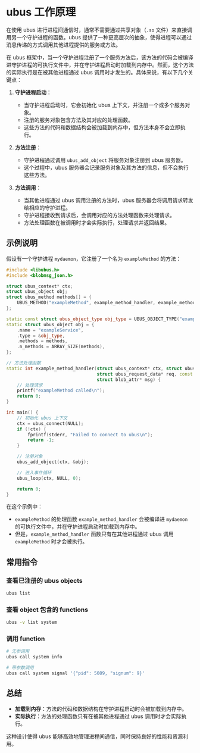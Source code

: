 # ubus 工作原理

在使用 ubus 进行进程间通信时，通常不需要通过共享对象（`.so` 文件）来直接调用另一个守护进程的函数。ubus 提供了一种更高层次的抽象，使得进程可以通过消息传递的方式调用其他进程提供的服务或方法。

在 ubus 框架中，当一个守护进程注册了一个服务方法后，该方法的代码会被编译进守护进程的可执行文件中，并在守护进程启动时加载到内存中。然而，这个方法的实际执行是在被其他进程通过 ubus 调用时才发生的。具体来说，有以下几个关键点：

1. **守护进程启动**：

   - 当守护进程启动时，它会初始化 ubus 上下文，并注册一个或多个服务对象。
   - 注册的服务对象包含方法及其对应的处理函数。
   - 这些方法的代码和数据结构会被加载到内存中，但方法本身不会立即执行。

2. **方法注册**：

   - 守护进程通过调用 `ubus_add_object` 将服务对象注册到 ubus 服务器。
   - 这个过程中，ubus 服务器会记录服务对象及其方法的信息，但不会执行这些方法。

3. **方法调用**：
   - 当其他进程通过 ubus 调用注册的方法时，ubus 服务器会将调用请求转发给相应的守护进程。
   - 守护进程接收到请求后，会调用对应的方法处理函数来处理请求。
   - 方法处理函数在被调用时才会实际执行，处理请求并返回结果。

## 示例说明

假设有一个守护进程 `mydaemon`，它注册了一个名为 `exampleMethod` 的方法：

```cpp
#include <libubus.h>
#include <blobmsg_json.h>

struct ubus_context* ctx;
struct ubus_object obj;
struct ubus_method methods[] = {
    UBUS_METHOD("exampleMethod", example_method_handler, example_method_policy),
};

static const struct ubus_object_type obj_type = UBUS_OBJECT_TYPE("exampleService", methods);
static struct ubus_object obj = {
    .name = "exampleService",
    .type = &obj_type,
    .methods = methods,
    .n_methods = ARRAY_SIZE(methods),
};

// 方法处理函数
static int example_method_handler(struct ubus_context* ctx, struct ubus_object* obj,
                                  struct ubus_request_data* req, const char* method,
                                  struct blob_attr* msg) {
    // 处理请求
    printf("exampleMethod called\n");
    return 0;
}

int main() {
    // 初始化 ubus 上下文
    ctx = ubus_connect(NULL);
    if (!ctx) {
        fprintf(stderr, "Failed to connect to ubus\n");
        return -1;
    }

    // 注册对象
    ubus_add_object(ctx, &obj);

    // 进入事件循环
    ubus_loop(ctx, NULL, 0);

    return 0;
}
```

在这个示例中：

- `exampleMethod` 的处理函数 `example_method_handler` 会被编译进 `mydaemon` 的可执行文件中，并在守护进程启动时加载到内存中。
- 但是，`example_method_handler` 函数只有在其他进程通过 ubus 调用 `exampleMethod` 时才会被执行。

## 常用指令

### 查看已注册的 ubus objects

```bash
ubus list
```

### 查看 object 包含的 functions

```bash
ubus -v list system
```

### 调用 function

```bash
# 无参调用
ubus call system info

# 带参数调用
ubus call system signal '{"pid": 5089, "signum": 9}'
```

## 总结

- **加载到内存**：方法的代码和数据结构在守护进程启动时会被加载到内存中。
- **实际执行**：方法的处理函数只有在被其他进程通过 ubus 调用时才会实际执行。

这种设计使得 ubus 能够高效地管理进程间通信，同时保持良好的性能和资源利用。
